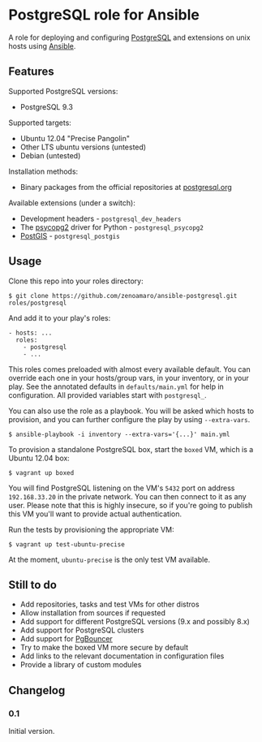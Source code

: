 PostgreSQL role for Ansible
===========================

A role for deploying and configuring [PostgreSQL](http://www.postgresql.org/) and extensions on unix hosts using [Ansible](http://www.ansibleworks.com/).


Features
--------

Supported PostgreSQL versions:

- PostgreSQL 9.3

Supported targets:

- Ubuntu 12.04 "Precise Pangolin"
- Other LTS ubuntu versions (untested)
- Debian (untested)

Installation methods:

- Binary packages from the official repositories at [postgresql.org](http://www.postgresql.org/download/)

Available extensions (under a switch):

- Development headers - `postgresql_dev_headers`
- The [psycopg2](http://initd.org/psycopg/) driver for Python - `postgresql_psycopg2`
- [PostGIS](http://postgis.net/) - `postgresql_postgis`


Usage
-----

Clone this repo into your roles directory:

    $ git clone https://github.com/zenoamaro/ansible-postgresql.git roles/postgresql

And add it to your play's roles:

    - hosts: ...
      roles:
        - postgresql
        - ...

This roles comes preloaded with almost every available default. You can override each one in your hosts/group vars, in your inventory, or in your play. See the annotated defaults in `defaults/main.yml` for help in configuration. All provided variables start with `postgresql_`.

You can also use the role as a playbook. You will be asked which hosts to provision, and you can further configure the play by using `--extra-vars`.

    $ ansible-playbook -i inventory --extra-vars='{...}' main.yml

To provision a standalone PostgreSQL box, start the `boxed` VM, which is a Ubuntu 12.04 box:

    $ vagrant up boxed

You will find PostgreSQL listening on the VM's `5432` port on address `192.168.33.20` in the private network. You can then connect to it as any user. Please note that this is highly insecure, so if you're going to publish this VM you'll want to provide actual authentication.

Run the tests by provisioning the appropriate VM:

    $ vagrant up test-ubuntu-precise

At the moment, `ubuntu-precise` is the only test VM available.


Still to do
-----------

- Add repositories, tasks and test VMs for other distros
- Allow installation from sources if requested
- Add support for different PostgreSQL versions (9.x and possibly 8.x)
- Add support for PostgreSQL clusters
- Add support for [PgBouncer](http://wiki.postgresql.org/wiki/PgBouncer)
- Try to make the boxed VM more secure by default
- Add links to the relevant documentation in configuration files
- Provide a library of custom modules


Changelog
---------

### 0.1

Initial version.
